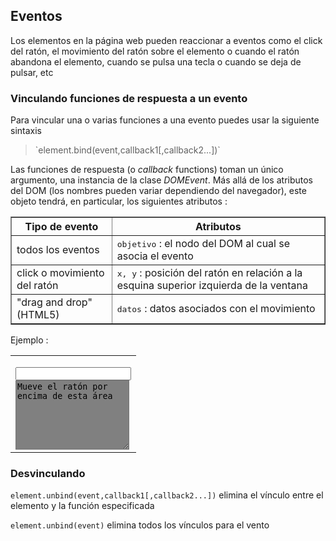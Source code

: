 ## Eventos

Los elementos en la p&aacute;gina web pueden reaccionar a eventos como el click del rat&oacute;n, el movimiento del rat&oacute;n sobre el elemento o cuando el rat&oacute;n abandona el elemento, cuando se pulsa una tecla o cuando se deja de pulsar, etc

### Vinculando funciones de respuesta a un evento

Para vincular una o varias funciones a una evento puedes usar la siguiente sintaxis 

<blockquote>`element.bind(event,callback1[,callback2...])`</blockquote>

Las funciones de respuesta (o _callback_ functions) toman un &uacute;nico argumento, una instancia de la clase _DOMEvent_. M&aacute;s all&aacute; de los atributos del DOM (los nombres pueden variar dependiendo del navegador), este objeto tendr&aacute;, en particular, los siguientes atributos :

<table border=1>
<tr><th>Tipo de evento</th><th>Atributos</th></tr>
<tr><td>todos los eventos</td><td><tt>objetivo</tt> : el nodo del DOM al cual se asocia el evento</td></tr>
<tr><td>click o movimiento del rat&oacute;n</td><td><tt>x, y</tt> : posici&oacute;n del rat&oacute;n en relaci&oacute;n a la esquina superior izquierda de la ventana</td></tr>
<tr><td>"drag and drop" (HTML5)</td><td><tt>datos</tt> : datos asociados con el movimiento</td></tr>
</table>

Ejemplo :
<table>
<tr>
<td>
    <script type='text/python'>
    def mouse_move(ev):
        doc["trace"].value = '%s %s' %(ev.x,ev.y)
    
    doc["zone"].bind('mousemove',mouse_move)
    </script>
    
    <input id="trace" value="">
    <br><textarea id="zone" rows=7 columns=30 style="background-color:gray">
    Mueve el rat&oacute;n por encima de esta &aacute;rea</textarea>
</td>
<td>
<script type='text/python'>
def mouse_move(ev):
    doc["trace"].value = '%s %s' %(ev.x,ev.y)

doc["zone"].bind('mousemove',mouse_move)
</script>

<input id="trace" value="">
<br><textarea id="zone" rows=7 columns=30 style="background-color:gray">
Mueve el rat&oacute;n por encima de esta &aacute;rea</textarea>
</td>
</tr>
</table>

### Desvinculando


`element.unbind(event,callback1[,callback2...])` elimina el v&iacute;nculo entre el elemento y la funci&oacute;n especificada

`element.unbind(event)` elimina todos los v&iacute;nculos para el vento


